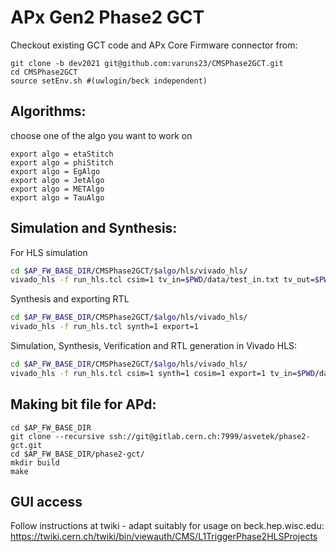 # APx Gen2 Phase2 GCT

Checkout existing GCT code and APx Core Firmware connector from:
```
git clone -b dev2021 git@github.com:varuns23/CMSPhase2GCT.git
cd CMSPhase2GCT
source setEnv.sh #(uwlogin/beck independent)
```
## Algorithms:
choose one of the algo you want to work on
```
export algo = etaStitch  
export algo = phiStitch 
export algo = EgAlgo
export algo = JetAlgo
export algo = METAlgo
export algo = TauAlgo
```

## Simulation and Synthesis:

For HLS simulation
```bash
cd $AP_FW_BASE_DIR/CMSPhase2GCT/$algo/hls/vivado_hls/
vivado_hls -f run_hls.tcl csim=1 tv_in=$PWD/data/test_in.txt tv_out=$PWD/data/test_out.txt tv_ref=$PWD/data/test_out_ref.txt
```

Synthesis and exporting RTL
```bash
cd $AP_FW_BASE_DIR/CMSPhase2GCT/$algo/hls/vivado_hls/
vivado_hls -f run_hls.tcl synth=1 export=1

```
Simulation, Synthesis, Verification and RTL generation in Vivado HLS:
```bash
cd $AP_FW_BASE_DIR/CMSPhase2GCT/$algo/hls/vivado_hls/
vivado_hls -f run_hls.tcl csim=1 synth=1 cosim=1 export=1 tv_in=$PWD/data/test_in.txt tv_out=$PWD/data/test_out.txt tv_ref=$PWD/data/test_out_ref.txt
```

## Making bit file for APd:
```
cd $AP_FW_BASE_DIR
git clone --recursive ssh://git@gitlab.cern.ch:7999/asvetek/phase2-gct.git
cd $AP_FW_BASE_DIR/phase2-gct/
mkdir build
make
```

## GUI access
 
Follow instructions at twiki - adapt suitably for usage on beck.hep.wisc.edu:
https://twiki.cern.ch/twiki/bin/viewauth/CMS/L1TriggerPhase2HLSProjects
